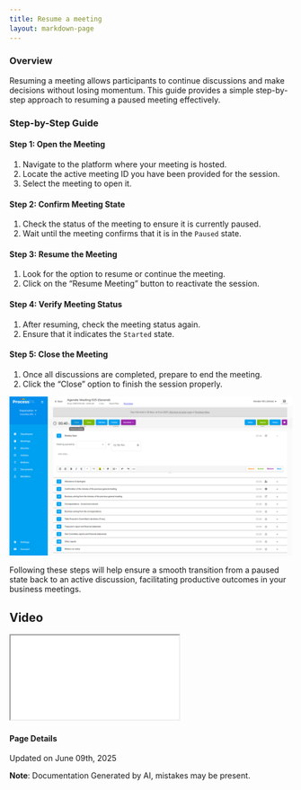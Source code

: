 ```yaml
---
title: Resume a meeting
layout: markdown-page
---
```

### Overview
Resuming a meeting allows participants to continue discussions and make decisions without losing momentum. This guide provides a simple step-by-step approach to resuming a paused meeting effectively.

### Step-by-Step Guide

#### Step 1: Open the Meeting
1. Navigate to the platform where your meeting is hosted.
2. Locate the active meeting ID you have been provided for the session.
3. Select the meeting to open it.

#### Step 2: Confirm Meeting State
1. Check the status of the meeting to ensure it is currently paused. 
2. Wait until the meeting confirms that it is in the `Paused` state.

#### Step 3: Resume the Meeting
1. Look for the option to resume or continue the meeting.
2. Click on the “Resume Meeting” button to reactivate the session.

#### Step 4: Verify Meeting Status
1. After resuming, check the meeting status again.
2. Ensure that it indicates the `Started` state.

#### Step 5: Close the Meeting
1. Once all discussions are completed, prepare to end the meeting.
2. Click the “Close” option to finish the session properly. 

![Image](../media\meetings\resume_a_meeting\Resume_a_meeting_1.png) 

Following these steps will help ensure a smooth transition from a paused state back to an active discussion, facilitating productive outcomes in your business meetings.
## Video 
<div class="container my-5">
	<div class="embed-responsive embed-responsive-16by9">
		<iframe class="embed-responsive-item" src="..\media\meetings\resume_a_meeting\Resume_a_meeting.webm" allowfullscreen></iframe>
	</div>
</div>



#### Page Details
Updated on June 09th, 2025

**Note**: Documentation Generated by AI, mistakes may be present.